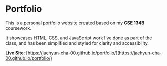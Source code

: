 # Portfolio

This is a personal portfolio website created based on my **CSE 134B** coursework.

It showcases HTML, CSS, and JavaScript work I’ve done as part of the class, and has been simplified and styled for clarity and accessibility.

**Live Site**: [https://jaehyun-cha-00.github.io/portfolio/](https://jaehyun-cha-00.github.io/portfolio/)
